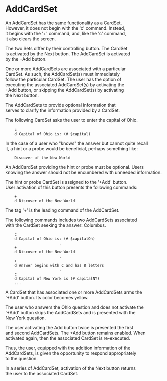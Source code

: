 <h1>AddCardSet</h1>

<p>An AddCardSet has the same functionality as a CardSet. <br />
However, it does not begin with the 'c' command. Instead, <br />
it begins with the '+' command; and, like the 'c' command, <br />
it also clears the  screen.    </p>

<p>The two Sets differ by their controlling button. The CardSet <br />
is activated by the Next button.  The AddCardSet is activated <br />
by the +Add button.  </p>

<p>One or more AddCardSets are associated with a particular <br />
CardSet.  As such, the AddCardSet(s) must immediately <br />
follow the particular CardSet. The user has the option of <br />
executing the associated AddCardSet(s) by activating the <br />
+Add button, or skipping the AddCardSet(s) by activating <br />
the Next button.  </p>

<p>The AddCardSets to provide  optional information that <br />
serves to clarify the information provided by a CardSet.    </p>

<p>The following  CardSet asks the user to enter the capital of Ohio.    </p>

<pre><code>    c
    d Capital of Ohio is: (# $capital)
</code></pre>

<p>In the case of a user who "knows" the answer but cannot quite recall <br />
it, a hint or a probe would be beneficial, perhaps something like:  </p>

<pre><code>    Discover of the New World
</code></pre>

<p>An AddCardSet providing the hint or probe must be optional.  Users <br />
knowing the answer should not be encumbered with unneeded information.  </p>

<p>The hint or probe CardSet is assigned to the '+Add' button. <br />
User activation of this button presents the following commands:   </p>

<pre><code>    +
    d Discover of the New World
</code></pre>

<p>The tag '+' is the leading command of the AddCardSet.  </p>

<p>The following commands includes two AddCardSets associated <br />
with the CardSet seeking the answer: Columbus.  </p>

<pre><code>    c
    d Capital of Ohio is: (# $capitalOh)
                        .
    +
    d Discover of the New World
                        .
    +
    d Answer begins with C and has 8 letters 
                        .
    c 
    d Capital of New York is (# capitalNY)
    ...
</code></pre>

<p>A CardSet that has associated one or more AddCardSets arms the <br />
'+Add' button.  Its color becomes yellow.   </p>

<p>The user who answers the Ohio question and does not activate the <br />
'+Add' button skips the AddCardSets and is presented with the <br />
New York question.   </p>

<p>The user activating the Add button twice is presented the first <br />
and second AddCardSets. The +Add button remains enabled. When <br />
activated again, then the associated CardSet is re-executed.  </p>

<p>Thus, the user, equipped with the addition information of the <br />
AddCardSets, is given the opportunity to respond appropriately <br />
to the question.   </p>

<p>In a series of AddCardSet, activation of the Next button returns <br />
the user to the associated CardSet.  </p>
